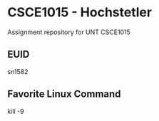 # CSCE1015 - Hochstetler
Assignment repository for UNT CSCE1015
## EUID
sn1582
## Favorite Linux Command
kill -9
